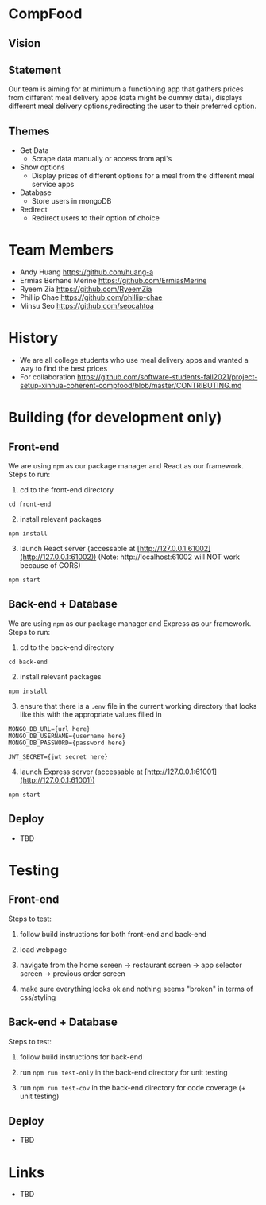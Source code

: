 # CompFood

## Vision

## Statement
Our team is aiming for at minimum a functioning app that gathers prices from different meal delivery apps (data might be dummy data), displays different meal delivery options,redirecting the user to their preferred option.


## Themes

* Get Data
	* Scrape data manually or access from api's 
* Show options
	* Display prices of different options for a meal from the different meal service apps
* Database
	* Store users in mongoDB
* Redirect
	* Redirect users to their option of choice

# Team Members

* Andy Huang https://github.com/huang-a
* Ermias Berhane Merine https://github.com/ErmiasMerine
* Ryeem Zia https://github.com/RyeemZia
* Phillip Chae https://github.com/phillip-chae
* Minsu Seo https://github.com/seocahtoa

# History

* We are all college students who use meal delivery apps and wanted a way to find the best prices
* For collaboration https://github.com/software-students-fall2021/project-setup-xinhua-coherent-compfood/blob/master/CONTRIBUTING.md

# Building (for development only)

## Front-end

We are using `npm` as our package manager and React as our framework. Steps to run:

1. cd to the front-end directory

```
cd front-end
```

2. install relevant packages

```
npm install
```

3. launch React server (accessable at [http://127.0.0.1:61002](http://127.0.0.1:61002)) (Note: http://localhost:61002 will NOT work because of CORS)

```
npm start
```

## Back-end + Database

We are using `npm` as our package manager and Express as our framework. Steps to run:

1. cd to the back-end directory

```
cd back-end
```

2. install relevant packages

```
npm install
```

3. ensure that there is a `.env` file in the current working directory that looks like this with the appropriate values filled in

```
MONGO_DB_URL={url here}
MONGO_DB_USERNAME={username here}
MONGO_DB_PASSWORD={password here}

JWT_SECRET={jwt secret here}
```

4. launch Express server (accessable at [http://127.0.0.1:61001](http://127.0.0.1:61001))

```
npm start
```

## Deploy

* TBD

# Testing

## Front-end

Steps to test:

1. follow build instructions for both front-end and back-end

2. load webpage

3. navigate from the home screen -> restaurant screen -> app selector screen -> previous order screen

4. make sure everything looks ok and nothing seems "broken" in terms of css/styling

## Back-end + Database

Steps to test:

1. follow build instructions for back-end

2. run `npm run test-only` in the back-end directory for unit testing

3. run `npm run test-cov` in the back-end directory for code coverage (+ unit testing)

## Deploy

* TBD

# Links

* TBD
